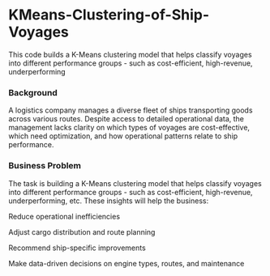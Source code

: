 # KMeans-Clustering-of-Ship-Voyages
This code builds a K-Means clustering model that helps classify voyages into different performance groups - such as cost-efficient, high-revenue, underperforming

### Background

A logistics company manages a diverse fleet of ships transporting goods across various routes. Despite access to detailed operational data, the management lacks clarity on which types of voyages are cost-effective, which need optimization, and how operational patterns relate to ship performance.

### Business Problem

The task is building a K-Means clustering model that helps classify voyages into different performance groups - such as cost-efficient, high-revenue, underperforming, etc. These insights will help the business:

Reduce operational inefficiencies

Adjust cargo distribution and route planning

Recommend ship-specific improvements

Make data-driven decisions on engine types, routes, and maintenance
